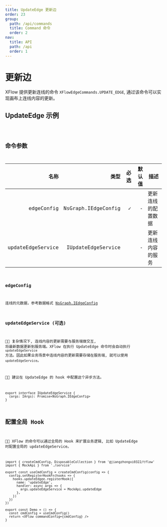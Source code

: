 ```yaml
---
title: UpdateEdge 更新边
order: 23
group:
  path: /api/commands
  title: Command 命令
  order: 2
nav:
  title: API
  path: /api
  order: 1
---
```


# 更新边

XFlow 提供更新连线的命令 `XFlowEdgeCommands.UPDATE_EDGE`, 通过该命令可以实现画布上连线内容的更新。

## UpdateEdge 示例

<code src="./demos/index.tsx" />

## 命令参数

|              名称 |                类型 | 必选 | 默认值 | 描述               |
| ----------------: | ------------------: | ---: | -----: | ------------------ |
|        edgeConfig | NsGraph.IEdgeConfig |    ✓ |      - | 更新连线的配置数据 |
| updateEdgeService |  IUpdateEdgeService |      |      - | 更新连线内容的服务 |

### edgeConfig

连线的元数据，参考数据格式 [NsGraph.IEdgeConfig](/api/interface#iedgeconfig)

### updateEdgeService (可选)

 复杂情况下, 连线内容的更新需要与服务端做交互, 将最新数据更新到服务端。XFlow 在执行 UpdateEdge 命令时会自动执行 `updateEdgeService` 方法。因此如果业务场景中连线内容的更新需要存储在服务端, 就可以使用 `updateEdgeService`。

 建议在 UpdateEdge 的 hook 中配置这个异步方法。

```tsx | pure
export interface IUpdateEdgeService {
  (args: IArgs): Promise<NsGraph.IEdgeConfig>
}
```

## 配置全局 Hook

 XFlow 的命令可以通过全局的 Hook 来扩展业务逻辑, 比如 UpdateEdge 时配置全局的 updateEdgeService。

```tsx | pure
import { createCmdConfig, DisposableCollection } from '@jiangzhongxi0322/tflow'
import { MockApi } from './service'

export const useCmdConfig = createCmdConfig(config => {
  config.setRegisterHookFn(hooks => {
    hooks.updateEdgee.registerHook({
      name: 'updateEdge',
      handler: async args => {
        args.updateEdgeService = MockApi.updateEdge
      },
    })
  })
})

export const Demo = () => {
  const cmdConfig = useCmdConfig()
  return <XFlow commandConfig={cmdConfig} />
}
```
